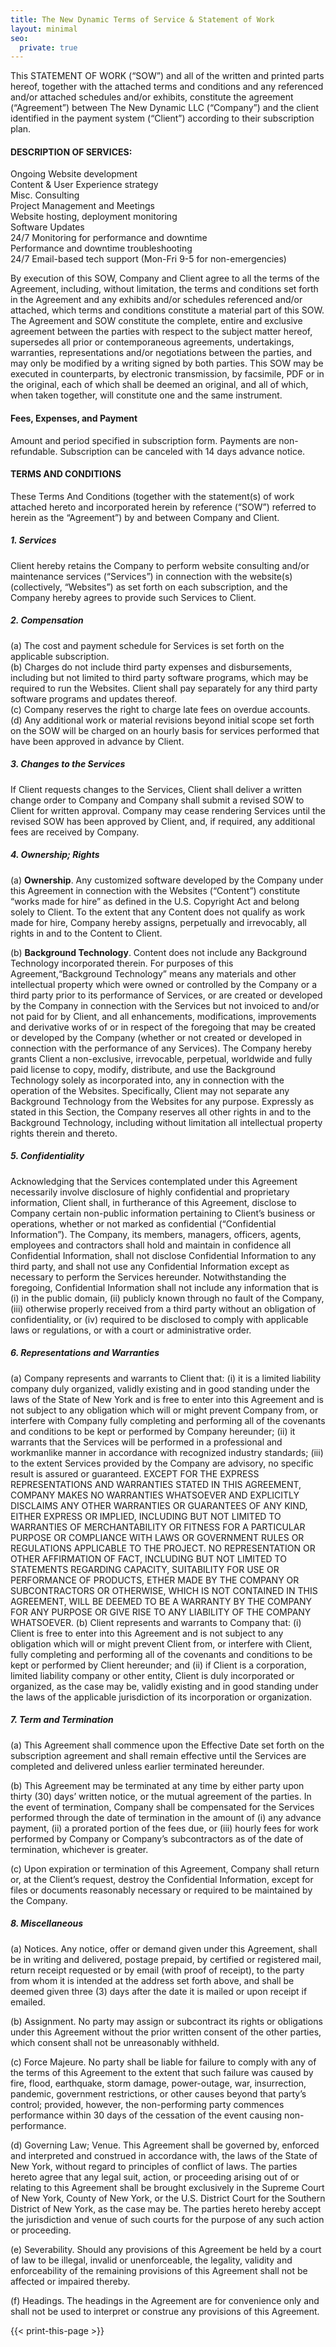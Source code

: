 ```yaml
---
title: The New Dynamic Terms of Service & Statement of Work
layout: minimal
seo:
  private: true
---
```





This STATEMENT OF WORK (“SOW”) and all of the written and printed parts hereof, together with the attached terms and conditions and any referenced and/or attached schedules and/or exhibits, constitute the agreement (“Agreement”) between The New Dynamic LLC (“Company”) and the client identified in the payment system (“Client”) according to their subscription plan.



#### DESCRIPTION OF SERVICES:

Ongoing Website development     
Content & User Experience strategy  
Misc. Consulting  
Project Management and Meetings  
Website hosting, deployment monitoring  
Software Updates  
24/7 Monitoring for performance and downtime  
Performance and downtime troubleshooting  
24/7 Email-based tech support (Mon-Fri 9-5 for non-emergencies)  


By execution of this SOW, Company and Client agree to all the terms of the Agreement, including, without limitation, the terms and conditions set forth in the Agreement and any exhibits and/or schedules referenced and/or attached, which terms and conditions constitute a material part of this SOW. The Agreement and SOW constitute the complete, entire and exclusive agreement between the parties with respect to the subject matter hereof, supersedes all prior or contemporaneous agreements, undertakings, warranties, representations and/or negotiations between the parties, and may only be modified by a writing signed by both parties. This SOW may be executed in counterparts, by electronic transmission, by facsimile, PDF or in the original, each of which shall be deemed an original, and all of which, when taken together, will constitute one and the same instrument.

#### Fees, Expenses, and Payment

Amount and period specified in subscription form. Payments are non-refundable. Subscription can be canceled with 14 days advance notice.

#### TERMS AND CONDITIONS

These Terms And Conditions (together with the statement(s) of work attached hereto and incorporated herein by reference (“SOW”) referred to herein as the “Agreement”) by and between Company and Client.

##### 1. Services 

Client hereby retains the Company to perform website consulting and/or maintenance services (“Services”) in connection with the website(s) (collectively, “Websites”) as set forth on each subscription, and the Company hereby agrees to provide such Services to Client.

##### 2. Compensation

(a) The cost and payment schedule for Services is set forth on the applicable subscription.  
(b) Charges do not include third party expenses and disbursements, including but not limited to third party software programs, which may be required to run the Websites. Client shall pay separately for any third party software programs and updates thereof.  
(c) Company reserves the right to charge late fees on overdue accounts.  
(d) Any additional work or material revisions beyond initial scope set forth on the SOW will be charged on an hourly basis for services performed that have been approved in advance by Client.  

##### 3. Changes to the Services

If Client requests changes to the Services, Client shall deliver a written change order to Company and Company shall submit a revised SOW to Client for written approval. Company may cease rendering Services until the revised SOW has been approved by Client, and, if required, any additional fees are received by Company.

##### 4. Ownership; Rights

(a) **Ownership**. Any customized software developed by the Company under this Agreement in connection with the Websites (“Content”) constitute “works made for hire” as defined in the U.S. Copyright Act and belong solely to Client. To the extent that any Content does not qualify as work made for hire, Company hereby assigns, perpetually and irrevocably, all rights in and to the Content to Client.

(b) **Background Technology**. Content does not include any Background Technology incorporated therein. For purposes of this Agreement,“Background Technology” means any materials and other intellectual property which were owned or controlled by the Company or a third party prior to its performance of Services, or are created or developed by the Company in connection with the Services but not invoiced to and/or not paid for by Client, and all enhancements, modifications, improvements and derivative works of or in respect of the foregoing that may be created or developed by the Company (whether or not created or developed in connection with the performance of any Services). The Company hereby grants Client a non-exclusive, irrevocable, perpetual, worldwide and fully paid license to copy, modify, distribute, and use the Background Technology solely as incorporated into, any in connection with the operation of the Websites. Specifically, Client may not separate any Background Technology from the Websites for any purpose. Expressly as stated in this Section, the Company reserves all other rights in and to the Background Technology, including without limitation all intellectual property rights therein and thereto.

##### 5. Confidentiality

Acknowledging that the Services contemplated under this Agreement necessarily involve disclosure of highly confidential and proprietary information, Client shall, in furtherance of this Agreement, disclose to Company certain non-public information pertaining to Client’s business or operations, whether or not marked as confidential (“Confidential Information”). The Company, its members, managers, officers, agents, employees and contractors shall hold and maintain in confidence all Confidential Information, shall not disclose Confidential Information to any third party, and shall not use any Confidential Information except as necessary to perform the Services hereunder. Notwithstanding the foregoing, Confidential Information shall not include any information that is (i) in the public domain, (ii) publicly known through no fault of the Company, (iii) otherwise properly received from a third party without an obligation of confidentiality, or (iv) required to be disclosed to comply with applicable laws or regulations, or with a court or administrative order.

##### 6. Representations and Warranties

(a) Company represents and warrants to Client that: (i) it is a limited liability company duly organized, validly existing and in good standing under the laws of the State of New York and is free to enter into this Agreement and is not subject to any obligation which will or might prevent Company from, or interfere with Company fully completing and performing all of the covenants and conditions to be kept or performed by Company hereunder; (ii) it warrants that the Services will be performed in a professional and workmanlike manner in accordance with recognized industry standards; (iii) to the extent Services provided by the Company are advisory, no specific result is assured or guaranteed. EXCEPT FOR THE EXPRESS REPRESENTATIONS AND WARRANTIES STATED IN THIS AGREEMENT, COMPANY MAKES NO WARRANTIES WHATSOEVER AND EXPLICITLY DISCLAIMS ANY OTHER WARRANTIES OR GUARANTEES OF ANY KIND, EITHER EXPRESS OR IMPLIED, INCLUDING BUT NOT LIMITED TO WARRANTIES OF MERCHANTABILITY OR FITNESS FOR A PARTICULAR PURPOSE OR COMPLIANCE WITH LAWS OR GOVERNMENT RULES OR REGULATIONS APPLICABLE TO THE PROJECT. NO REPRESENTATION OR OTHER AFFIRMATION OF FACT, INCLUDING BUT NOT LIMITED TO STATEMENTS REGARDING CAPACITY, SUITABILITY FOR USE OR PERFORMANCE OF PRODUCTS, ETHER MADE BY THE COMPANY OR SUBCONTRACTORS OR OTHERWISE, WHICH IS NOT CONTAINED IN THIS AGREEMENT, WILL BE DEEMED TO BE A WARRANTY BY THE COMPANY FOR ANY PURPOSE OR GIVE RISE TO ANY LIABILITY OF THE COMPANY WHATSOEVER.
(b) Client represents and warrants to Company that: (i) Client is free to enter into this Agreement and is not subject to any obligation which will or might prevent Client from, or interfere with Client, fully completing and performing all of the covenants and conditions to be kept or performed by Client hereunder; and (ii) if Client is a corporation, limited liability company or other entity, Client is duly incorporated or organized, as the case may be, validly existing and in good standing under the laws of the applicable jurisdiction of its incorporation or organization.

##### 7. Term and Termination

(a) This Agreement shall commence upon the Effective Date set forth on the subscription agreement and shall remain effective until the Services are completed and delivered unless earlier terminated hereunder.

(b) This Agreement may be terminated at any time by either party upon thirty (30) days’ written notice, or the mutual agreement of the parties. In the event of termination, Company shall be compensated for the Services performed through the date of termination in the amount of (i) any advance payment, (ii) a prorated portion of the fees due, or (iii) hourly fees for work performed by Company or Company’s subcontractors as of the date of termination, whichever is greater.

(c) Upon expiration or termination of this Agreement, Company shall return or, at the Client’s request, destroy the Confidential Information, except for files or documents reasonably necessary or required to be maintained by the Company.

##### 8. Miscellaneous

(a) Notices. Any notice, offer or demand given under this Agreement, shall be in writing and delivered, postage prepaid, by certified or registered mail, return receipt requested or by email (with proof of receipt), to the party from whom it is intended at the address set forth above, and shall be deemed given three (3) days after the date it is mailed or upon receipt if emailed.

(b) Assignment. No party may assign or subcontract its rights or obligations under this Agreement without the prior written consent of the other parties, which consent shall not be unreasonably withheld.

(c) Force Majeure. No party shall be liable for failure to comply with any of the terms of this Agreement to the extent that such failure was caused by fire, flood, earthquake, storm damage, power-outage, war, insurrection, pandemic, government restrictions, or other causes beyond that party’s control; provided, however, the non-performing party commences performance within 30 days of the cessation of the event causing non-performance.

(d) Governing Law; Venue. This Agreement shall be governed by, enforced and interpreted and construed in accordance with, the laws of the State of New York, without regard to principles of conflict of laws. The parties hereto agree that any legal suit, action, or proceeding arising out of or relating to this Agreement shall be brought exclusively in the Supreme Court of New York, County of New York, or the U.S. District Court for the Southern District of New York, as the case may be. The parties hereto hereby accept the jurisdiction and venue of such courts for the purpose of any such action or proceeding.

(e) Severability. Should any provisions of this Agreement be held by a court of law to be illegal, invalid or unenforceable, the legality, validity and enforceability of the remaining provisions of this Agreement shall not be affected or impaired thereby.

(f) Headings. The headings in the Agreement are for convenience only and shall not be used to interpret or construe any provisions of this Agreement.

{{< print-this-page >}}